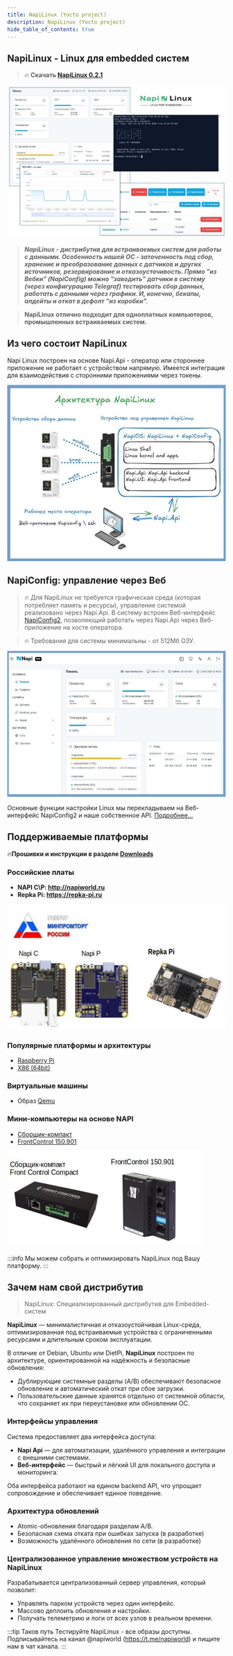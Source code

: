 ```yaml
---
title: NapiLinux (Yocto project)
description: NapiLinux (Yocto project)
hide_table_of_contents: true
---
```


<!-- ![NapiLinux](img-logo/logo-2.png) -->

## NapiLinux - Linux для embedded систем

>:fire: **Скачать [NapiLinux 0.2.1](https://download.napilinux.ru/napilinux/)**

![](img021-arch/main-021.jpg)


>***NapiLinux - дистрибутив для встраиваемых систем для работы с данными. Особенность нашей ОС - заточенность под сбор, хранение и преобразование данных с датчиков и других источников, резервирование и отказоусточивость. Прямо "из Вебки" (NapiConfig) можно "заводить" датчики в систему (через конфигурацию Telegraf) тестировать сбор данных, работать с данными через графики. И, конечно, бекапы, апдейты и откат в дефолт "из коробки".***

>**NapiLinux отлично подходит для одноплатных компьютеров, промышленных встраиваемых систем.**

## Из чего состоит NapiLinux

Napi Linux построен на основе Napi.Api - оператор или стороннее приложение не работает с устройством напрямую. Имеется интеграция для взаимодействия с сторонними приложениями через токены.

![](img021-arch/arch-021-1.jpg)

## NapiConfig: управление через Веб

>:fire: Для NapiLinux не требуется графическая среда (которая потребляет память и ресурсы), управление системой реализовано через Napi.Api. В систему встроен Веб-интерфейс [NapiConfig2](/napiconfig2/), позволяющий работать через Napi.Api через Веб-приложение на хосте оператора.

>:fire: Требования для системы минимальны - от 512Мб ОЗУ.

![](../../napiconfig2/img-0.2.1/main-0.2.1-2.jpg)

Основные функции настройки Linux мы перекладываем на Веб-интерфейс NapiConfig2 и наше собственное API.
[Подробнее...](/napiConfig/)

## Поддерживаемые платформы

:fire:**Прошивки и инструкции в разделе [Downloads](/downloads)**

### Российские платы

- **NAPI С\P: http://napiworld.ru**
- **Repka Pi: https://repka-pi.ru**

![](img-arch/napi-c-repka-mpt-1.jpg)

### Популярные платформы и архитектуры

- [Raspberry Pi](/downloads)
- [X86 (64bit)](/downloads)

### Виртуальные машины

- Образ [Qemu](/downloads)


### Мини-компьютеры на основе NAPI

- [Сборщик-компакт](https://napiworld.ru/docs/computers/frontcontrol-compact)
- [FrontControl 150.901](https://nnz-ipc.ru/catalogue/front_man/front_control/front_control_pc/)

![](../../static/img/compact-1.jpg)


:::info
Мы можем собрать и оптимизировать NapiLinux под Вашу платформу.
:::

## Зачем нам свой дистрибутив

>NapiLinux: Специализированный дистрибутив для Embedded-систем

**NapiLinux** — минималистичная и отказоустойчивая Linux-среда, оптимизированная под встраиваемые устройства с ограниченными ресурсами и длительным сроком эксплуатации.

В отличие от Debian, Ubuntu или DietPi, **NapiLinux** построен по архитектуре, ориентированной на надёжность и безопасные обновления:

- Дублирующие системные разделы (A/B) обеспечивают безопасное обновление и автоматический откат при сбое загрузки.
- Пользовательские данные хранятся отдельно от системной области, что сохраняет их при переустановке или обновлении ОС.

### Интерфейсы управления

Система предоставляет два интерфейса доступа:

- **Napi Api** — для автоматизации, удалённого управления и интеграции с внешними системами.
- **Веб-интерфейс** — быстрый и лёгкий UI для локального доступа и мониторинга.

Оба интерфейса работают на едином backend API, что упрощает сопровождение и обеспечивает единое поведение.

### Архитектура обновлений

- Atomic-обновления благодаря разделам A/B.
- Безопасная схема отката при ошибках запуска (в разработке)
- Возможность удалённого обновления по сети (в разработке)

### Централизованное управление множеством устройств на NapiLinux

Разрабатывается централизованный сервер управления, который позволит:

- Управлять парком устройств через один интерфейс.
- Массово деплоить обновления и настройки.
- Получать телеметрию и логи от всех узлов в реальном времени.

:::tip Таков путь
Тестируйте NapiLinux - все образы доступны. Подписывайтесь на канал @napiworld (https://t.me/napiworld) и пищите нам в чат канала.
:::
